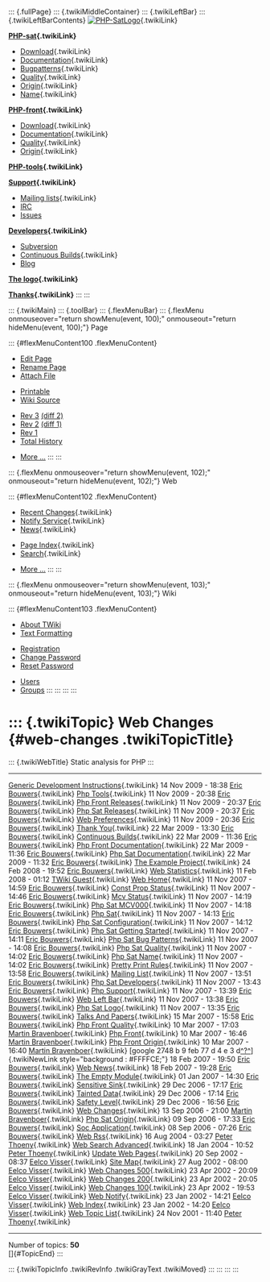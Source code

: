 ::: {.fullPage}
::: {.twikiMiddleContainer}
::: {.twikiLeftBar}
::: {.twikiLeftBarContents}
[![PHP-SatLogo](../pub/PHP/PhpSatLogo/PHP-SAT-LOGO-100px.jpg)](WebHome){.twikiLink}

**[PHP-sat](PhpSat){.twikiLink}**

-   [Download](PhpSatReleases){.twikiLink}
-   [Documentation](PhpSatDocumentation){.twikiLink}
-   [Bugpatterns](PhpSatBugPatterns){.twikiLink}
-   [Quality](PhpSatQuality){.twikiLink}
-   [Origin](PhpSatOrigin){.twikiLink}
-   [Name](PhpSatName){.twikiLink}

**[PHP-front](PhpFront){.twikiLink}**

-   [Download](PhpFrontReleases){.twikiLink}
-   [Documentation](PhpFrontDocumentation){.twikiLink}
-   [Quality](PhpFrontQuality){.twikiLink}
-   [Origin](PhpFrontOrigin){.twikiLink}

**[PHP-tools](PhpTools){.twikiLink}**

**[Support](PhpSupport){.twikiLink}**

-   [Mailing lists](MailingList){.twikiLink}
-   [IRC](irc://irc.freenode.net/#stratego)
-   [Issues](http://bugs.strategoxt.org/browse/PSAT)

**[Developers](PhpSatDevelopers){.twikiLink}**

-   [Subversion](https://svn.strategoxt.org/repos/psat/)
-   [Continuous Builds](ContinuousBuilds){.twikiLink}
-   [Blog](http://ericbouwers.blogspot.com/)

**[The logo](PhpSatLogo){.twikiLink}**

**[Thanks](ThankYou){.twikiLink}**
:::
:::

::: {.twikiMain}
::: {.toolBar}
::: {.flexMenuBar}
::: {.flexMenu onmouseover="return showMenu(event, 100);" onmouseout="return hideMenu(event, 100);"}
Page

::: {#flexMenuContent100 .flexMenuContent}
-   [Edit
    Page](http://www.program-transformation.org/edit/PHP/WebChanges?t=1536825872)
-   [Rename
    Page](http://www.program-transformation.org/rename/PHP/WebChanges)
-   [Attach
    File](http://www.program-transformation.org/attach/PHP/WebChanges)

<!-- -->

-   [Printable](http://www.program-transformation.org/view/PHP/WebChanges?skin=print.pattern)
-   [Wiki
    Source](http://www.program-transformation.org/view/PHP/WebChanges?skin=text&raw=on&contenttype=text/plain)

<!-- -->

-   [Rev
    3](http://www.program-transformation.org/view/PHP/WebChanges?rev=1.3)
    [(diff 2)](http://www.program-transformation.org/rdiff/PHP/WebChanges?rev1=1.3&rev2=1.2)
-   [Rev
    2](http://www.program-transformation.org/view/PHP/WebChanges?rev=1.2)
    [(diff 1)](http://www.program-transformation.org/rdiff/PHP/WebChanges?rev1=1.2&rev2=1.1)
-   [Rev
    1](http://www.program-transformation.org/view/PHP/WebChanges?rev=1.1)
-   [Total
    History](http://www.program-transformation.org/rdiff/PHP/WebChanges)

<!-- -->

-   [More
    \...](http://www.program-transformation.org/oops/PHP/WebChanges?template=oopsmore&param1=1.3&param2=1.3)
:::
:::

::: {.flexMenu onmouseover="return showMenu(event, 102);" onmouseout="return hideMenu(event, 102);"}
Web

::: {#flexMenuContent102 .flexMenuContent}
-   [Recent Changes](WebChanges){.twikiLink}
-   [Notify Service](WebNotify){.twikiLink}
-   [News](WebNews){.twikiLink}

<!-- -->

-   [Page Index](WebIndex){.twikiLink}
-   [Search](WebSearch){.twikiLink}

<!-- -->

-   [More
    \...](http://www.program-transformation.org/oops/PHP/WebChanges?template=oopsmore&param1=1.3&param2=1.3)
:::
:::

::: {.flexMenu onmouseover="return showMenu(event, 103);" onmouseout="return hideMenu(event, 103);"}
Wiki

::: {#flexMenuContent103 .flexMenuContent}
-   [About
    TWiki](http://www.program-transformation.org/view/TWiki/WebHome)
-   [Text
    Formatting](http://www.program-transformation.org/view/TWiki/TextFormattingRules)

<!-- -->

-   [Registration](http://www.program-transformation.org/view/TWiki/TWikiRegistration)
-   [Change
    Password](http://www.program-transformation.org/view/TWiki/ChangePassword)
-   [Reset
    Password](http://www.program-transformation.org/view/TWiki/ResetPassword)

<!-- -->

-   [Users](http://www.program-transformation.org/view/Main/TWikiUsers)
-   [Groups](http://www.program-transformation.org/view/Main/TWikiGroups)
:::
:::
:::
:::

::: {.twikiTopic}
Web Changes {#web-changes .twikiTopicTitle}
===========

::: {.twikiWebTitle}
Static analysis for PHP
:::

  ---------------------------------------------------------------------------------------------------------------------------------------------------------------------------------------- --------------------- -----------------------------------------------------------
  [Generic Development Instructions](GenericDevelopmentInstructions){.twikiLink}                                                                                                           14 Nov 2009 - 18:38   [Eric Bouwers](../Main/EricBouwers){.twikiLink}
  [Php Tools](PhpTools){.twikiLink}                                                                                                                                                        11 Nov 2009 - 20:38   [Eric Bouwers](../Main/EricBouwers){.twikiLink}
  [Php Front Releases](PhpFrontReleases){.twikiLink}                                                                                                                                       11 Nov 2009 - 20:37   [Eric Bouwers](../Main/EricBouwers){.twikiLink}
  [Php Sat Releases](PhpSatReleases){.twikiLink}                                                                                                                                           11 Nov 2009 - 20:37   [Eric Bouwers](../Main/EricBouwers){.twikiLink}
  [Web Preferences](WebPreferences){.twikiLink}                                                                                                                                            11 Nov 2009 - 20:36   [Eric Bouwers](../Main/EricBouwers){.twikiLink}
  [Thank You](ThankYou){.twikiLink}                                                                                                                                                        22 Mar 2009 - 13:30   [Eric Bouwers](../Main/EricBouwers){.twikiLink}
  [Continuous Builds](ContinuousBuilds){.twikiLink}                                                                                                                                        22 Mar 2009 - 11:36   [Eric Bouwers](../Main/EricBouwers){.twikiLink}
  [Php Front Documentation](PhpFrontDocumentation){.twikiLink}                                                                                                                             22 Mar 2009 - 11:36   [Eric Bouwers](../Main/EricBouwers){.twikiLink}
  [Php Sat Documentation](PhpSatDocumentation){.twikiLink}                                                                                                                                 22 Mar 2009 - 11:32   [Eric Bouwers](../Main/EricBouwers){.twikiLink}
  [The Example Project](TheExampleProject){.twikiLink}                                                                                                                                     24 Feb 2008 - 19:52   [Eric Bouwers](../Main/EricBouwers){.twikiLink}
  [Web Statistics](WebStatistics){.twikiLink}                                                                                                                                              11 Feb 2008 - 01:12   [TWiki Guest](../Main/TWikiGuest){.twikiLink}
  [Web Home](WebHome){.twikiLink}                                                                                                                                                          11 Nov 2007 - 14:59   [Eric Bouwers](../Main/EricBouwers){.twikiLink}
  [Const Prop Status](ConstPropStatus){.twikiLink}                                                                                                                                         11 Nov 2007 - 14:46   [Eric Bouwers](../Main/EricBouwers){.twikiLink}
  [Mcv Status](McvStatus){.twikiLink}                                                                                                                                                      11 Nov 2007 - 14:19   [Eric Bouwers](../Main/EricBouwers){.twikiLink}
  [Php Sat MCV000](PhpSatMCV000){.twikiLink}                                                                                                                                               11 Nov 2007 - 14:18   [Eric Bouwers](../Main/EricBouwers){.twikiLink}
  [Php Sat](PhpSat){.twikiLink}                                                                                                                                                            11 Nov 2007 - 14:13   [Eric Bouwers](../Main/EricBouwers){.twikiLink}
  [Php Sat Configuration](PhpSatConfiguration){.twikiLink}                                                                                                                                 11 Nov 2007 - 14:12   [Eric Bouwers](../Main/EricBouwers){.twikiLink}
  [Php Sat Getting Started](PhpSatGettingStarted){.twikiLink}                                                                                                                              11 Nov 2007 - 14:11   [Eric Bouwers](../Main/EricBouwers){.twikiLink}
  [Php Sat Bug Patterns](PhpSatBugPatterns){.twikiLink}                                                                                                                                    11 Nov 2007 - 14:08   [Eric Bouwers](../Main/EricBouwers){.twikiLink}
  [Php Sat Quality](PhpSatQuality){.twikiLink}                                                                                                                                             11 Nov 2007 - 14:02   [Eric Bouwers](../Main/EricBouwers){.twikiLink}
  [Php Sat Name](PhpSatName){.twikiLink}                                                                                                                                                   11 Nov 2007 - 14:02   [Eric Bouwers](../Main/EricBouwers){.twikiLink}
  [Pretty Print Rules](PrettyPrintRules){.twikiLink}                                                                                                                                       11 Nov 2007 - 13:58   [Eric Bouwers](../Main/EricBouwers){.twikiLink}
  [Mailing List](MailingList){.twikiLink}                                                                                                                                                  11 Nov 2007 - 13:51   [Eric Bouwers](../Main/EricBouwers){.twikiLink}
  [Php Sat Developers](PhpSatDevelopers){.twikiLink}                                                                                                                                       11 Nov 2007 - 13:43   [Eric Bouwers](../Main/EricBouwers){.twikiLink}
  [Php Support](PhpSupport){.twikiLink}                                                                                                                                                    11 Nov 2007 - 13:39   [Eric Bouwers](../Main/EricBouwers){.twikiLink}
  [Web Left Bar](WebLeftBar){.twikiLink}                                                                                                                                                   11 Nov 2007 - 13:38   [Eric Bouwers](../Main/EricBouwers){.twikiLink}
  [Php Sat Logo](PhpSatLogo){.twikiLink}                                                                                                                                                   11 Nov 2007 - 13:35   [Eric Bouwers](../Main/EricBouwers){.twikiLink}
  [Talks And Papers](TalksAndPapers){.twikiLink}                                                                                                                                           15 Mar 2007 - 15:58   [Eric Bouwers](../Main/EricBouwers){.twikiLink}
  [Php Front Quality](PhpFrontQuality){.twikiLink}                                                                                                                                         10 Mar 2007 - 17:03   [Martin Bravenboer](../Main/MartinBravenboer){.twikiLink}
  [Php Front](PhpFront){.twikiLink}                                                                                                                                                        10 Mar 2007 - 16:46   [Martin Bravenboer](../Main/MartinBravenboer){.twikiLink}
  [Php Front Origin](PhpFrontOrigin){.twikiLink}                                                                                                                                           10 Mar 2007 - 16:40   [Martin Bravenboer](../Main/MartinBravenboer){.twikiLink}
  [google 2748 b 9 feb 77 d 4 e 3 d[^?^](http://www.program-transformation.org/edit/PHP/Google2748b9feb77d4e3d?topicparent=PHP.WebChanges)]{.twikiNewLink style="background : #FFFFCE;"}   18 Feb 2007 - 19:50   [Eric Bouwers](../Main/EricBouwers){.twikiLink}
  [Web News](WebNews){.twikiLink}                                                                                                                                                          18 Feb 2007 - 19:28   [Eric Bouwers](../Main/EricBouwers){.twikiLink}
  [The Empty Module](TheEmptyModule){.twikiLink}                                                                                                                                           01 Jan 2007 - 14:30   [Eric Bouwers](../Main/EricBouwers){.twikiLink}
  [Sensitive Sink](SensitiveSink){.twikiLink}                                                                                                                                              29 Dec 2006 - 17:17   [Eric Bouwers](../Main/EricBouwers){.twikiLink}
  [Tainted Data](TaintedData){.twikiLink}                                                                                                                                                  29 Dec 2006 - 17:14   [Eric Bouwers](../Main/EricBouwers){.twikiLink}
  [Safety Level](SafetyLevel){.twikiLink}                                                                                                                                                  29 Dec 2006 - 16:56   [Eric Bouwers](../Main/EricBouwers){.twikiLink}
  [Web Changes](WebChanges){.twikiLink}                                                                                                                                                    13 Sep 2006 - 21:00   [Martin Bravenboer](../Main/MartinBravenboer){.twikiLink}
  [Php Sat Origin](PhpSatOrigin){.twikiLink}                                                                                                                                               09 Sep 2006 - 17:33   [Eric Bouwers](../Main/EricBouwers){.twikiLink}
  [Soc Application](SocApplication){.twikiLink}                                                                                                                                            08 Sep 2006 - 07:26   [Eric Bouwers](../Main/EricBouwers){.twikiLink}
  [Web Rss](WebRss){.twikiLink}                                                                                                                                                            16 Aug 2004 - 03:27   [Peter Thoeny](../Main/PeterThoeny){.twikiLink}
  [Web Search Advanced](WebSearchAdvanced){.twikiLink}                                                                                                                                     18 Jan 2004 - 10:52   [Peter Thoeny](../Main/PeterThoeny){.twikiLink}
  [Update Web Pages](UpdateWebPages){.twikiLink}                                                                                                                                           20 Sep 2002 - 08:37   [Eelco Visser](../Main/EelcoVisser){.twikiLink}
  [Site Map](SiteMap){.twikiLink}                                                                                                                                                          27 Aug 2002 - 08:00   [Eelco Visser](../Main/EelcoVisser){.twikiLink}
  [Web Changes 500](WebChanges500){.twikiLink}                                                                                                                                             23 Apr 2002 - 20:09   [Eelco Visser](../Main/EelcoVisser){.twikiLink}
  [Web Changes 200](WebChanges200){.twikiLink}                                                                                                                                             23 Apr 2002 - 20:05   [Eelco Visser](../Main/EelcoVisser){.twikiLink}
  [Web Changes 100](WebChanges100){.twikiLink}                                                                                                                                             23 Apr 2002 - 19:53   [Eelco Visser](../Main/EelcoVisser){.twikiLink}
  [Web Notify](WebNotify){.twikiLink}                                                                                                                                                      23 Jan 2002 - 14:21   [Eelco Visser](../Main/EelcoVisser){.twikiLink}
  [Web Index](WebIndex){.twikiLink}                                                                                                                                                        23 Jan 2002 - 14:20   [Eelco Visser](../Main/EelcoVisser){.twikiLink}
  [Web Topic List](WebTopicList){.twikiLink}                                                                                                                                               24 Nov 2001 - 11:40   [Peter Thoeny](../Main/PeterThoeny){.twikiLink}
  ---------------------------------------------------------------------------------------------------------------------------------------------------------------------------------------- --------------------- -----------------------------------------------------------

Number of topics: **50**\
[]{#TopicEnd}
:::

::: {.twikiTopicInfo .twikiRevInfo .twikiGrayText .twikiMoved}
:::
:::
:::
:::
